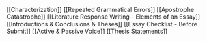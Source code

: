 [[Characterization]]
[[Repeated Grammatical Errors]]
[[Apostrophe Catastrophe]]
[[Literature Response Writing - Elements of an Essay]]
[[Introductions & Conclusions & Theses]]
[[Essay Checklist - Before Submit]]
[[Active & Passive Voice]]
[[Thesis Statements]]